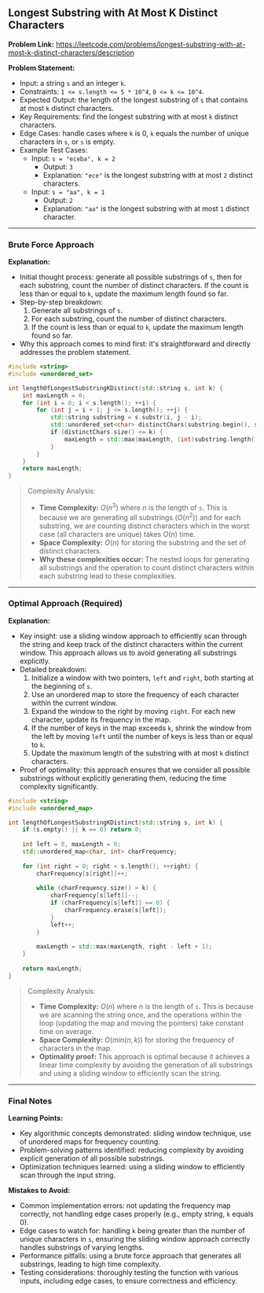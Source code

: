 ## Longest Substring with At Most K Distinct Characters

**Problem Link:** https://leetcode.com/problems/longest-substring-with-at-most-k-distinct-characters/description

**Problem Statement:**
- Input: a string `s` and an integer `k`.
- Constraints: `1 <= s.length <= 5 * 10^4`, `0 <= k <= 10^4`.
- Expected Output: the length of the longest substring of `s` that contains at most `k` distinct characters.
- Key Requirements: find the longest substring with at most `k` distinct characters.
- Edge Cases: handle cases where `k` is 0, `k` equals the number of unique characters in `s`, or `s` is empty.
- Example Test Cases:
  - Input: `s = "eceba", k = 2`
    - Output: `3`
    - Explanation: `"ece"` is the longest substring with at most `2` distinct characters.
  - Input: `s = "aa", k = 1`
    - Output: `2`
    - Explanation: `"aa"` is the longest substring with at most `1` distinct character.

---

### Brute Force Approach

**Explanation:**
- Initial thought process: generate all possible substrings of `s`, then for each substring, count the number of distinct characters. If the count is less than or equal to `k`, update the maximum length found so far.
- Step-by-step breakdown:
  1. Generate all substrings of `s`.
  2. For each substring, count the number of distinct characters.
  3. If the count is less than or equal to `k`, update the maximum length found so far.
- Why this approach comes to mind first: it's straightforward and directly addresses the problem statement.

```cpp
#include <string>
#include <unordered_set>

int lengthOfLongestSubstringKDistinct(std::string s, int k) {
    int maxLength = 0;
    for (int i = 0; i < s.length(); ++i) {
        for (int j = i + 1; j <= s.length(); ++j) {
            std::string substring = s.substr(i, j - i);
            std::unordered_set<char> distinctChars(substring.begin(), substring.end());
            if (distinctChars.size() <= k) {
                maxLength = std::max(maxLength, (int)substring.length());
            }
        }
    }
    return maxLength;
}
```

> Complexity Analysis:
> - **Time Complexity:** $O(n^3)$ where $n$ is the length of `s`. This is because we are generating all substrings ($O(n^2)$) and for each substring, we are counting distinct characters which in the worst case (all characters are unique) takes $O(n)$ time.
> - **Space Complexity:** $O(n)$ for storing the substring and the set of distinct characters.
> - **Why these complexities occur:** The nested loops for generating all substrings and the operation to count distinct characters within each substring lead to these complexities.

---

### Optimal Approach (Required)

**Explanation:**
- Key insight: use a sliding window approach to efficiently scan through the string and keep track of the distinct characters within the current window. This approach allows us to avoid generating all substrings explicitly.
- Detailed breakdown:
  1. Initialize a window with two pointers, `left` and `right`, both starting at the beginning of `s`.
  2. Use an unordered map to store the frequency of each character within the current window.
  3. Expand the window to the right by moving `right`. For each new character, update its frequency in the map.
  4. If the number of keys in the map exceeds `k`, shrink the window from the left by moving `left` until the number of keys is less than or equal to `k`.
  5. Update the maximum length of the substring with at most `k` distinct characters.
- Proof of optimality: this approach ensures that we consider all possible substrings without explicitly generating them, reducing the time complexity significantly.

```cpp
#include <string>
#include <unordered_map>

int lengthOfLongestSubstringKDistinct(std::string s, int k) {
    if (s.empty() || k == 0) return 0;
    
    int left = 0, maxLength = 0;
    std::unordered_map<char, int> charFrequency;
    
    for (int right = 0; right < s.length(); ++right) {
        charFrequency[s[right]]++;
        
        while (charFrequency.size() > k) {
            charFrequency[s[left]]--;
            if (charFrequency[s[left]] == 0) {
                charFrequency.erase(s[left]);
            }
            left++;
        }
        
        maxLength = std::max(maxLength, right - left + 1);
    }
    
    return maxLength;
}
```

> Complexity Analysis:
> - **Time Complexity:** $O(n)$ where $n$ is the length of `s`. This is because we are scanning the string once, and the operations within the loop (updating the map and moving the pointers) take constant time on average.
> - **Space Complexity:** $O(min(n, k))$ for storing the frequency of characters in the map.
> - **Optimality proof:** This approach is optimal because it achieves a linear time complexity by avoiding the generation of all substrings and using a sliding window to efficiently scan the string.

---

### Final Notes

**Learning Points:**
- Key algorithmic concepts demonstrated: sliding window technique, use of unordered maps for frequency counting.
- Problem-solving patterns identified: reducing complexity by avoiding explicit generation of all possible substrings.
- Optimization techniques learned: using a sliding window to efficiently scan through the input string.

**Mistakes to Avoid:**
- Common implementation errors: not updating the frequency map correctly, not handling edge cases properly (e.g., empty string, `k` equals 0).
- Edge cases to watch for: handling `k` being greater than the number of unique characters in `s`, ensuring the sliding window approach correctly handles substrings of varying lengths.
- Performance pitfalls: using a brute force approach that generates all substrings, leading to high time complexity.
- Testing considerations: thoroughly testing the function with various inputs, including edge cases, to ensure correctness and efficiency.